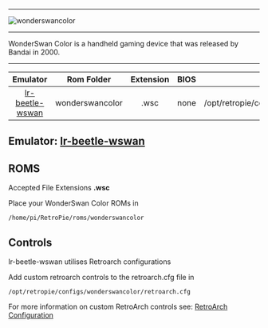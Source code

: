 ***
![wonderswancolor](https://cloud.githubusercontent.com/assets/10035308/12214039/17943b4c-b643-11e5-9bb7-82320217d7a9.png)
***

WonderSwan Color is a handheld gaming device that was released by Bandai in 2000. 
***

| Emulator | Rom Folder | Extension | BIOS |  Controller Config |
| :---: | :---: | :---: | :---: | :---: |
| [lr-beetle-wswan](https://github.com/libretro/beetle-wswan-libretro.git) | wonderswancolor  | .wsc | none | /opt/retropie/configs/wonderswancolor/retroarch.cfg |

## Emulator: [lr-beetle-wswan](https://github.com/libretro/beetle-wswan-libretro.git)

## ROMS

Accepted File Extensions **.wsc**

Place your WonderSwan Color ROMs in
```
/home/pi/RetroPie/roms/wonderswancolor
```

## Controls

lr-beetle-wswan utilises Retroarch configurations

Add custom retroarch controls to the retroarch.cfg file in
```shell
/opt/retropie/configs/wonderswancolor/retroarch.cfg
```
For more information on custom RetroArch controls see: [RetroArch Configuration](RetroArch-Configuration)